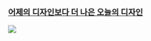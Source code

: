 ### [어제의 디자인보다 더 나은 오늘의 디자인](https://www.behance.net/66c34071)
<a href="https://youtu.be/y02I-vz-kBs?t=754">

  ![](https://github.com/qodldks/qodldks/blob/master/love.jpg?raw=true)
  
</a>
